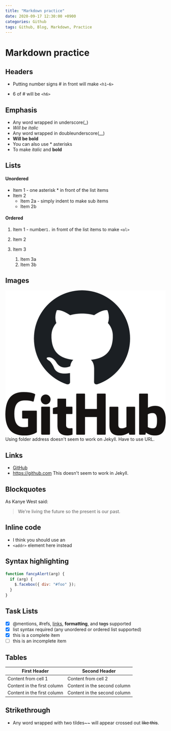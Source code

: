 ```yaml
---
title: "Markdown practice"
date: 2020-09-17 12:30:00 +0900
categories: Github
tags: Github, Blog, Markdown, Practice
---
```


# Markdown practice

## Headers

- Putting number signs \# in front will make `<h1~6>`

- 6 of \# will be `<h6>`

## Emphasis

- Any word wrapped in underscore(\_)
- _Will be italic_
- Any word wrapped in doubleunderscore(\_\_)
- __Will be bold__
- You can also use \* asterisks
- To make *italic* and **bold**

## Lists

#### Unordered

- Item 1 - one asterisk \* in front of the list items
- Item 2
  - Item 2a - simply indent to make sub items
  - Item 2b

#### Ordered

1. Item 1 - number`1.` in fromt of the list items to make `<ol>`
2. Item 2
3. Item 3

   1. Item 3a
   2. Item 3b

## Images

![Github Logo](https://github.com/372dev/372dev.github.io/blob/master/_posts/imgs/github_PNG20.png)
Using folder address doesn't seem to work on Jekyll. Have to use URL.

## Links

- [GitHub](https://github.com)
- https://github.com 	This doesn't seem to work in Jekyll.

## Blockquotes

As Kanye West said:

> We're living the future so
> the present is our past.

## Inline code

- I think you should use an
- `<addr>` element here instead

## Syntax highlighting

```javascript
function fancyAlert(arg) {
  if (arg) {
    $.facebox({ div: "#foo" });
  }
}
```

## Task Lists

- [x] @mentions, #refs, [links](), **formatting**, and <del>tags</del> supported
- [x] list syntax required (any unordered or ordered list supported)
- [x] this is a complete item
- [ ] this is an incomplete item

## Tables

| First Header                | Second Header                |
| --------------------------- | ---------------------------- |
| Content from cell 1         | Content from cell 2          |
| Content in the first column | Content in the second column |
| Content in the first column | Content in the second column |

## Strikethrough

- Any word wrapped with two tildes\~\~ will appear crossed out ~~like this~~.
